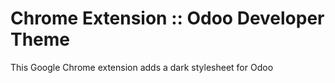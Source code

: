 # Chrome Extension :: Odoo Developer Theme
This Google Chrome extension adds a dark stylesheet for Odoo

